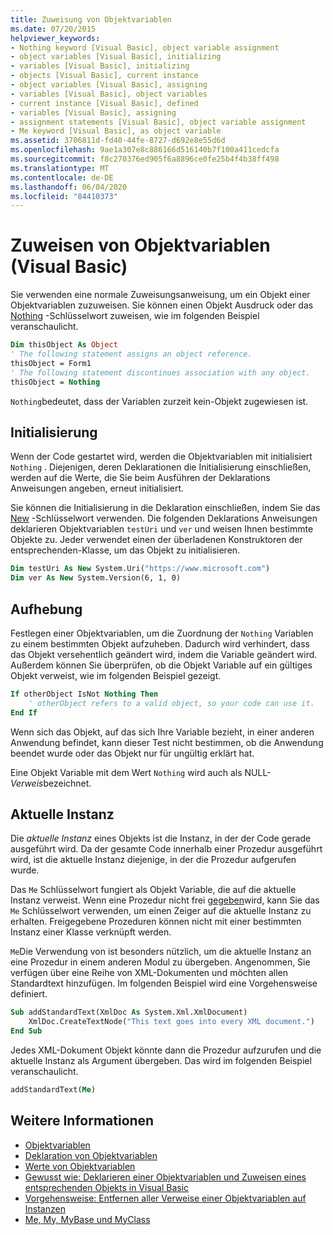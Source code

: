 ```yaml
---
title: Zuweisung von Objektvariablen
ms.date: 07/20/2015
helpviewer_keywords:
- Nothing keyword [Visual Basic], object variable assignment
- object variables [Visual Basic], initializing
- variables [Visual Basic], initializing
- objects [Visual Basic], current instance
- object variables [Visual Basic], assigning
- variables [Visual Basic], object variables
- current instance [Visual Basic], defined
- variables [Visual Basic], assigning
- assignment statements [Visual Basic], object variable assignment
- Me keyword [Visual Basic], as object variable
ms.assetid: 3706811d-fd40-44fe-8727-d692e8e55d6d
ms.openlocfilehash: 9ae1a307e8c886166d516140b7f100a411cedcfa
ms.sourcegitcommit: f8c270376ed905f6a8896ce0fe25b4f4b38ff498
ms.translationtype: MT
ms.contentlocale: de-DE
ms.lasthandoff: 06/04/2020
ms.locfileid: "84410373"
---
```

# <a name="object-variable-assignment-visual-basic"></a>Zuweisen von Objektvariablen (Visual Basic)

Sie verwenden eine normale Zuweisungsanweisung, um ein Objekt einer Objektvariablen zuzuweisen. Sie können einen Objekt Ausdruck oder das [Nothing](../../../language-reference/nothing.md) -Schlüsselwort zuweisen, wie im folgenden Beispiel veranschaulicht.

```vb
Dim thisObject As Object
' The following statement assigns an object reference.
thisObject = Form1
' The following statement discontinues association with any object.
thisObject = Nothing
```

`Nothing`bedeutet, dass der Variablen zurzeit kein-Objekt zugewiesen ist.

## <a name="initialization"></a>Initialisierung

Wenn der Code gestartet wird, werden die Objektvariablen mit initialisiert `Nothing` . Diejenigen, deren Deklarationen die Initialisierung einschließen, werden auf die Werte, die Sie beim Ausführen der Deklarations Anweisungen angeben, erneut initialisiert.

Sie können die Initialisierung in die Deklaration einschließen, indem Sie das [New](../../../language-reference/operators/new-operator.md) -Schlüsselwort verwenden. Die folgenden Deklarations Anweisungen deklarieren Objektvariablen `testUri` und `ver` und weisen Ihnen bestimmte Objekte zu. Jeder verwendet einen der überladenen Konstruktoren der entsprechenden-Klasse, um das Objekt zu initialisieren.

```vb
Dim testUri As New System.Uri("https://www.microsoft.com")
Dim ver As New System.Version(6, 1, 0)
```

## <a name="disassociation"></a>Aufhebung

Festlegen einer Objektvariablen, um die Zuordnung der `Nothing` Variablen zu einem bestimmten Objekt aufzuheben. Dadurch wird verhindert, dass das Objekt versehentlich geändert wird, indem die Variable geändert wird. Außerdem können Sie überprüfen, ob die Objekt Variable auf ein gültiges Objekt verweist, wie im folgenden Beispiel gezeigt.

```vb
If otherObject IsNot Nothing Then
    ' otherObject refers to a valid object, so your code can use it.
End If
```

Wenn sich das Objekt, auf das sich Ihre Variable bezieht, in einer anderen Anwendung befindet, kann dieser Test nicht bestimmen, ob die Anwendung beendet wurde oder das Objekt nur für ungültig erklärt hat.

Eine Objekt Variable mit dem Wert `Nothing` wird auch als NULL- *Verweis*bezeichnet.

## <a name="current-instance"></a>Aktuelle Instanz

Die *aktuelle Instanz* eines Objekts ist die Instanz, in der der Code gerade ausgeführt wird. Da der gesamte Code innerhalb einer Prozedur ausgeführt wird, ist die aktuelle Instanz diejenige, in der die Prozedur aufgerufen wurde.

Das `Me` Schlüsselwort fungiert als Objekt Variable, die auf die aktuelle Instanz verweist. Wenn eine Prozedur nicht frei [gegeben](../../../language-reference/modifiers/shared.md)wird, kann Sie das `Me` Schlüsselwort verwenden, um einen Zeiger auf die aktuelle Instanz zu erhalten. Freigegebene Prozeduren können nicht mit einer bestimmten Instanz einer Klasse verknüpft werden.

`Me`Die Verwendung von ist besonders nützlich, um die aktuelle Instanz an eine Prozedur in einem anderen Modul zu übergeben. Angenommen, Sie verfügen über eine Reihe von XML-Dokumenten und möchten allen Standardtext hinzufügen. Im folgenden Beispiel wird eine Vorgehensweise definiert.

```vb
Sub addStandardText(XmlDoc As System.Xml.XmlDocument)
    XmlDoc.CreateTextNode("This text goes into every XML document.")
End Sub
```

Jedes XML-Dokument Objekt könnte dann die Prozedur aufzurufen und die aktuelle Instanz als Argument übergeben. Das wird im folgenden Beispiel veranschaulicht.

```vb
addStandardText(Me)
```

## <a name="see-also"></a>Weitere Informationen

- [Objektvariablen](object-variables.md)
- [Deklaration von Objektvariablen](object-variable-declaration.md)
- [Werte von Objektvariablen](object-variable-values.md)
- [Gewusst wie: Deklarieren einer Objektvariablen und Zuweisen eines entsprechenden Objekts in Visual Basic](how-to-declare-an-object-variable-and-assign-an-object-to-it.md)
- [Vorgehensweise: Entfernen aller Verweise einer Objektvariablen auf Instanzen](how-to-make-an-object-variable-not-refer-to-any-instance.md)
- [Me, My, MyBase und MyClass](../../program-structure/me-my-mybase-and-myclass.md)
